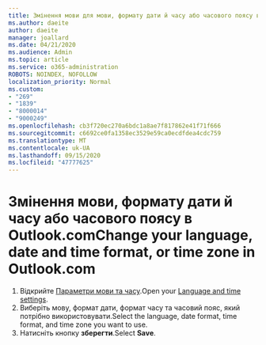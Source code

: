```yaml
---
title: Змінення мови для мови, формату дати й часу або часового поясу в Outlook.com
ms.author: daeite
author: daeite
manager: joallard
ms.date: 04/21/2020
ms.audience: Admin
ms.topic: article
ms.service: o365-administration
ROBOTS: NOINDEX, NOFOLLOW
localization_priority: Normal
ms.custom:
- "269"
- "1839"
- "8000014"
- "9000249"
ms.openlocfilehash: cb3f720ec270a6bdc1a8ae7f817862e41f71f666
ms.sourcegitcommit: c6692ce0fa1358ec3529e59ca0ecdfdea4cdc759
ms.translationtype: MT
ms.contentlocale: uk-UA
ms.lasthandoff: 09/15/2020
ms.locfileid: "47777625"
---
```

# <a name="change-your-language-date-and-time-format-or-time-zone-in-outlookcom"></a><span data-ttu-id="74d87-102">Змінення мови, формату дати й часу або часового поясу в Outlook.com</span><span class="sxs-lookup"><span data-stu-id="74d87-102">Change your language, date and time format, or time zone in Outlook.com</span></span>

1. <span data-ttu-id="74d87-103">Відкрийте [Параметри мови та часу](https://go.microsoft.com/fwlink/?linkid=2085505).</span><span class="sxs-lookup"><span data-stu-id="74d87-103">Open your [Language and time settings](https://go.microsoft.com/fwlink/?linkid=2085505).</span></span>
1. <span data-ttu-id="74d87-104">Виберіть мову, формат дати, формат часу та часовий пояс, який потрібно використовувати.</span><span class="sxs-lookup"><span data-stu-id="74d87-104">Select the language, date format, time format, and time zone you want to use.</span></span>
1. <span data-ttu-id="74d87-105">Натисніть кнопку **зберегти**.</span><span class="sxs-lookup"><span data-stu-id="74d87-105">Select **Save**.</span></span>